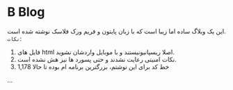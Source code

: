 # B Blog
این یک وبلاگ ساده اما زیبا است که با زبان پایتون و فریم ورک فلاسک نوشته شده است.<br>
`نکات`: 
1. فایل های html اصلا ریسپانیونیستند و با موبایل واردشان نشوید.
2. نکات امنیتی رعایت نشدند و حتی پسورد ها نیز هش نشده است.
3. 1,178 خط کد برای این نوشتم، بزرگترین برنامه ام بوده تا حالا


...

